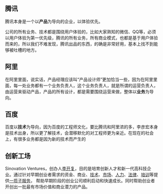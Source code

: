 ## 腾讯

腾讯本身是一个以**产品**为导向的企业，以体验优先。

公司的所有业务、技术都是围绕用户体验的，比如大家熟知的微信、QQ等，必须以用户体验为第一优先级，腾讯的所有业务，所有商业模式，也都是基于用户体验而来的，所以我们不难发现，腾讯出品的东西，的确是非常好用，基本上找不到能够被吐槽的地方。



## 阿里

在阿里里面，说实话，产品经理应该叫“产品设计师”更加恰当一些，因为在阿里里面，每一处业务都有一个业务负责人，这个业务负责人，就是所谓的运营负责人，由运营来驱动产品，产品的所有设计，都是需要围绕运营来做，整体以**业务**为导向。



## 百度

百度以**技术**为导向，因为百度的工程师文化，要比腾讯和阿里浓的多，李彦宏本身是技术出身，所以更了解技术，会潜移默化的对工程师更为亲近。在现在的社会上，有很多业务都是因为新的技术而产生的



## 创新工场

Sinovation Ventures，创办人[李开复](https://baike.baidu.com/item/李开复/294500)，目的是培育创新人才和新一代高科技企业。通过针对早期创业者需求的资金、商业、[技术](https://baike.baidu.com/item/技术/832247)、[市场](https://baike.baidu.com/item/市场/238002)、[人力](https://baike.baidu.com/item/人力/9514107)、[法律](https://baike.baidu.com/item/法律/84813)、[培训](https://baike.baidu.com/item/培训/248163)等提供[一揽子服务](https://baike.baidu.com/item/一揽子服务/6559717)， 帮助早期阶段的创业公司顺利启动和快速成长。同时帮助创业者开创出一批最有市场价值和商业潜力的产品。


